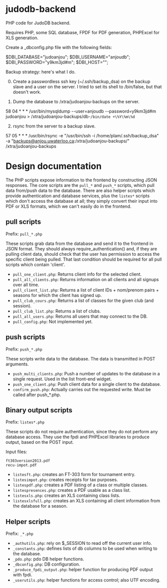 judodb-backend
==============

PHP code for JudoDB backend.

Requires PHP, some SQL database, FPDF for PDF generation, PHPExcel for XLS generation.

Create a _dbconfig.php file with the following fields:

$DBI_DATABASE="judoanjou";
$DBI_USERNAME="anjoudb";
$DBI_PASSWORD="y9km3jd#m";
$DBI_HOST="";

Backup strategy: here's what I do.

0. Create a passwordless ssh key (~/.ssh/backup_dsa) on the backup
slave and a user on the server. I tried to set its shell to
/bin/false, but that doesn't work.

1. Dump the database to /xtra/judoanjou-backups on the server.

58 04 * * * /usr/bin/mysqldump --user=anjoudb --password=y9km3jd#m judoanjou > /xtra/judoanjou-backups/db-`/bin/date +\%Y\%m\%d`

2. rsync from the server to a backup slave.

57 05 * * * /usr/bin/rsync -e "/usr/bin/ssh -i /home/plam/.ssh/backup_dsa" -a "backups@anjou.uwaterloo.ca:/xtra/judoanjou-backups/" /xtra/judoanjou-backups

Design documentation
====================

The PHP scripts expose information to the frontend by constructing
JSON responses. The core scripts are the `pull_*` and `push_*`
scripts, which pull data from/push data to the database. There are
also helper scripts which provide authentication and database
services, plus the `listes*` scripts which don't access the database
at all; they simply convert their input into PDF or XLS formats, which
we can't easily do in the frontend.

pull scripts
------------

Prefix: `pull_*.php`

These scripts grab data from the database and send it to the frontend
in JSON format. They should always require_authentication() and, if
they are pulling client data, should check that the user has
permission to access the specific client being pulled. That last
condition should be required for all pull scripts which contain
'client'.

* `pull_one_client.php`: Returns client info for the selected client.
* `pull_all_clients.php`: Returns information on all clients and all
  signups over all time.
* `pull_client_list.php`: Returns a list of client IDs + nom/prenom
  pairs + seasons for which the client has signed up.
* `pull_club_cours.php`: Returns a list of classes for the given club (and session).
* `pull_club_list.php`: Returns a list of clubs.
* `pull_all_users.php`: Returns all users that may connect to the DB.
* `pull_config.php`: Not implemented yet.

push scripts
------------

Prefix: `push_*.php`

These scripts write data to the database. The data is transmitted in
POST arguments.

* `push_multi_clients.php`: Push a number of updates to the database
  in a single request. Used in the list front-end widget.
* `push_one_client.php`: Push client data for a single client to the database.
* `confirm_push.php`: Actually carries out the requested write. Must be
  called after push_*.php.

Binary output scripts
---------------------

Prefix: `listes*.php`

These scripts do not require authentication, since they do not perform any
database access. They use the fpdi and PHPExcel libraries to produce output,
based on the POST input.

Input files: 

    ft303version2013.pdf
    recu-impot.pdf

* `listesft.php`: creates an FT-303 form for tournament entry.
* `listesimpot.php`: creates receipts for tax purposes.
* `listespdf.php`: creates a PDF listing of a class or multiple classes.
* `listespresences.php`: creates a PDF usable as a class list.
* `listesxls.php`: creates an XLS containing class lists.
* `listesxlsfull.php`: creates an XLS containing all client information from the database for a season.

Helper scripts
--------------

Prefix: `_*.php`

* `_authutils.php`: rely on $_SESSION to read off the current user info.
* `_constants.php`: defines lists of db columns to be used when writing to the database.
* `_pdo.php`: pdo DB helper functions.
* `_dbconfig.php`: DB configuration.
* `_produce_fpdi_output.php`: helper function for producing PDF output with fpdi.
* `_userutils.php`: helper functions for access control; also UTF encoding.
